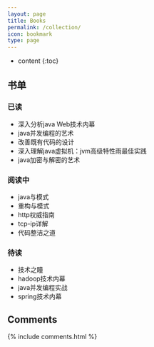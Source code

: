 ```yaml
---
layout: page
title: Books
permalink: /collection/
icon: bookmark
type: page
---
```


* content
{:toc}

## 书单

### 已读  

*  深入分析java Web技术内幕    
*  java并发编程的艺术  
*  改善既有代码的设计  
*  深入理解java虚拟机：jvm高级特性雨最佳实践  
*  java加密与解密的艺术   
   
   

### 阅读中  
*  java与模式
*  重构与模式  
*  http权威指南    
*  tcp-ip详解  
*  代码整洁之道
   
   
   
   
### 待读  
*  技术之瞳  
*  hadoop技术内幕  
*  java并发编程实战  
*  spring技术内幕

## Comments

{% include comments.html %}
